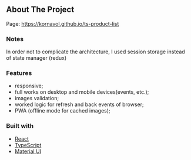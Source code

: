 <!-- ABOUT THE PROJECT -->

## About The Project

Page: <https://kornavol.github.io/ts-product-list>

### Notes
In order not to complicate the architecture, I used session storage instead of state manager (redux)

### Features

- responsive;
- full works on desktop and mobile devices(events, etc.);
- images validation;
- worked logic for refresh and back events of browser;
- PWA (offline mode for cached images);

### Built with

- [React](https://reactjs.org)
- [TypeScript](https://www.typescriptlang.org)
- [Material UI](https://material-ui.com)
